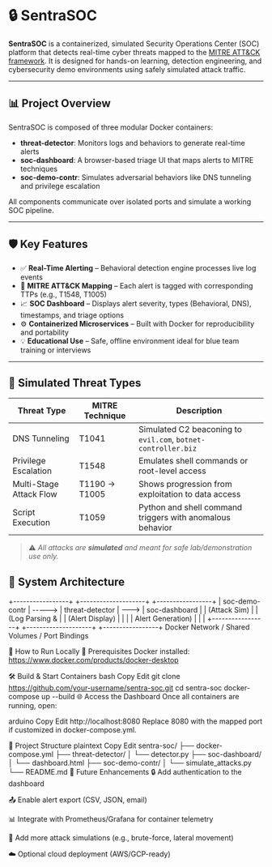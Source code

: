 # 🔒 SentraSOC

**SentraSOC** is a containerized, simulated Security Operations Center (SOC) platform that detects real-time cyber threats mapped to the [MITRE ATT&CK framework](https://attack.mitre.org/). It is designed for hands-on learning, detection engineering, and cybersecurity demo environments using safely simulated attack traffic.

---

## 📊 Project Overview

SentraSOC is composed of three modular Docker containers:
- **threat-detector**: Monitors logs and behaviors to generate real-time alerts
- **soc-dashboard**: A browser-based triage UI that maps alerts to MITRE techniques
- **soc-demo-contr**: Simulates adversarial behaviors like DNS tunneling and privilege escalation

All components communicate over isolated ports and simulate a working SOC pipeline.

---

## 🛡️ Key Features

- ✅ **Real-Time Alerting** – Behavioral detection engine processes live log events
- 🧠 **MITRE ATT&CK Mapping** – Each alert is tagged with corresponding TTPs (e.g., T1548, T1005)
- 📈 **SOC Dashboard** – Displays alert severity, types (Behavioral, DNS), timestamps, and triage options
- ⚙️ **Containerized Microservices** – Built with Docker for reproducibility and portability
- 💡 **Educational Use** – Safe, offline environment ideal for blue team training or interviews

---

## 🧪 Simulated Threat Types

| Threat Type              | MITRE Technique | Description |
|--------------------------|-----------------|-------------|
| DNS Tunneling            | T1041           | Simulated C2 beaconing to `evil.com`, `botnet-controller.biz` |
| Privilege Escalation     | T1548           | Emulates shell commands or root-level access |
| Multi-Stage Attack Flow  | T1190 → T1005   | Shows progression from exploitation to data access |
| Script Execution         | T1059           | Python and shell command triggers with anomalous behavior |

> ⚠️ _All attacks are **simulated** and meant for safe lab/demonstration use only._

## 🧱 System Architecture


+-----------------+        +--------------------+       +-----------------+
| soc-demo-contr  | -----> |  threat-detector   | --->  |  soc-dashboard  |
| (Attack Sim)    |        | (Log Parsing &     |       | (Alert Display) |
|                 |        |  Alert Generation) |       |                 |
+-----------------+        +--------------------+       +-----------------+
            Docker Network / Shared Volumes / Port Bindings






🚀 How to Run Locally
🔧 Prerequisites
Docker installed: https://www.docker.com/products/docker-desktop

🛠️ Build & Start Containers
bash
Copy
Edit
git clone https://github.com/your-username/sentra-soc.git
cd sentra-soc
docker-compose up --build
🌐 Access the Dashboard
Once all containers are running, open:

arduino
Copy
Edit
http://localhost:8080
Replace 8080 with the mapped port if customized in docker-compose.yml.

📂 Project Structure
plaintext
Copy
Edit
sentra-soc/
├── docker-compose.yml
├── threat-detector/
│   └── detector.py
├── soc-dashboard/
│   └── dashboard.html
├── soc-demo-contr/
│   └── simulate_attacks.py
└── README.md
🌟 Future Enhancements
🔒 Add authentication to the dashboard

📤 Enable alert export (CSV, JSON, email)

📊 Integrate with Prometheus/Grafana for container telemetry

🔁 Add more attack simulations (e.g., brute-force, lateral movement)

☁️ Optional cloud deployment (AWS/GCP-ready)

